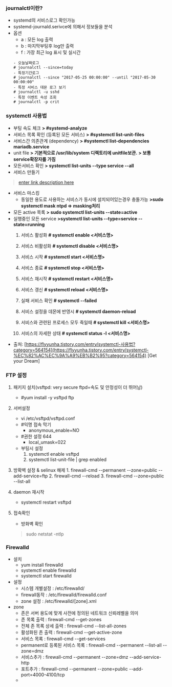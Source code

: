 ﻿### journalctl이란?
- systemd의 서비스로그 확인가능
- systemd-journald.serivce에 의해서 정보들을 분석
- 옵션
	- a : 모든 log 출력
	- b : 마지막부팅후 log만 출력
	- f : 가장 최근 log 표시 및 실시간
	```
	- 오늘날짜로그
	# journalctl --since=today
	- 특정기간로그
	# journalctl --since "2017-05-25 00:00:00" --until "2017-05-30 00:00:00"
	- 특정 서비스 데몬 로그 보기
	# journalctl -u sshd
	- 특정 이벤트 속성 조회
	# journalctl -p crit 
	``` 
### systemctl 사용법
- 부팅 속도 체크
**> #systemd-analyze** 
- 서비스 목록 확인 (등록된 모든 서비스)
**> #systemctl list-unit-files**
- 서비스간 의존관계 (dependency)
**>  #systemctl list-dependencies mariadb.service**
- unit file
**> 기본적으로 /usr/lib/system  디렉토리에 unitfile보관.**
**> 보통 service확장자를 가짐**
- 모든서비스 확인
**> systemctl list-units --type service --all**
- 서비스 만들기 
> [enter link description here](https://access.redhat.com/documentation/en-us/red_hat_enterprise_linux/7/html/system_administrators_guide/sect-managing_services_with_systemd-unit_files)
- 서비스 마스킹
	- 동일한 용도로 사용하는 서비스가 동시에 설치되어있는경우 충돌가능
	**>sudo systemctl mask ntpd => masking처리** 
- 모든 active 목록
**> sudo systemctl list-units --state=active**
 - 실행중인 모든 service
 **>systemctl list-units --type=service --state=running**
	1. 서비스 활성화
	**# systemctl enable <서비스명>**
	2. 서비스 비활성화
	**# systemctl disable <서비스명>**
	3. 서비스 시작
	**# systemctl start <서비스명>**
	4. 서비스 종료
	**# systemctl stop <서비스명>**
	5. 서비스 재시작
	**# systemctl restart <서비스명>**

	6. 서비스 갱신
	**# systemctl reload <서비스명>**
	7. 실패 서비스 확인
	**# systemctl --failed**
	8. 서비스 설정을 데몬에 반영시
	**# systemctl daemon-reload**
	9. 서비스와 관련된 프로세스 모두 죽일때
	**# systemctl kill <서비스명>**
	10. 서비스의 자세한 상태
	**# systemctl status -l <서비스명>**
-	출처: [https://flyyunha.tistory.com/entry/systemctl-사용법?category=564154](https://flyyunha.tistory.com/entry/systemctl-%EC%82%AC%EC%9A%A9%EB%B2%95?category=564154) [Get your Dream]

### FTP 설정
1. 패키지 설치(vsftpd: very secure ftpd=속도 및 안정성이 더 뛰어남)
	- #yum install -y vsftpd ftp
2. 서버설정
	- vi /etc/vsftpd/vsftpd.conf		
	- #익명 접속 막기	
		- anonymous_enable=NO	
	- #권한 설정 644	
		-	local_umask=022
	- 부팅시 설정
		1. systemctl enable vsftpd
		2. systemctl list-unit-file | grep enabled
3. 방확벽 설정 & selinux 해제
		1. firewall-cmd --permanent --zone=public --add-service=ftp
		2. firewall-cmd --reload
		3. firewall-cmd --zone=public --list-all
		
4. daemon 재시작
	-  systemctl restart vsftpd
5. 접속확인
	- 방화벽 확인 
	> sudo netstat -ntlp
	

### Firewalld
- 설치
	-  yum install firewalld
	- systemctl enable firewalld
	- systemctl start firewalld
- 설정
	- 시스템 개별설정 :  /etc/firewalld/
	- firewall동작 : /etc/firewalld/firewalld.conf
	- zone 설정 :  /etc/firewalld/[zone].xml
- zone
	- 존은 서버 용도에 맞게 사전에 정의된 네트워크 신뢰레벨을 의미
	- 존 목록 출력 : firewall-cmd --get-zones
	- 전체 존 목록 상세 출력 : firewall-cmd --list-all-zones
	- 활성화된 존 출력 : firewall-cmd --get-active-zone
	- 서비스 목록 : firewall-cmd --get-services
	- permanent로 등록된 서비스 목록 : firewall-cmd --permanent --list-all --zone=dmz
	- 서비스추가 : firewall-cmd --permanent --zone=dmz --add-service-http
	- 포트추가 : firewall-cmd --permanent --zone=public --add-port=4000-4100/tcp
	- 
